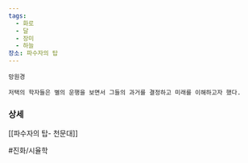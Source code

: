 ```yaml
---
tags:
  - 화로
  - 달
  - 장미
  - 하늘
장소: 파수자의 탑
---
```



```
망원경

저택의 학자들은 별의 운행을 보면서 그들의 과거를 결정하고 미래를 이해하고자 했다.
```





### 상세

[[파수자의 탑- 천문대]]

#진화/시율학

